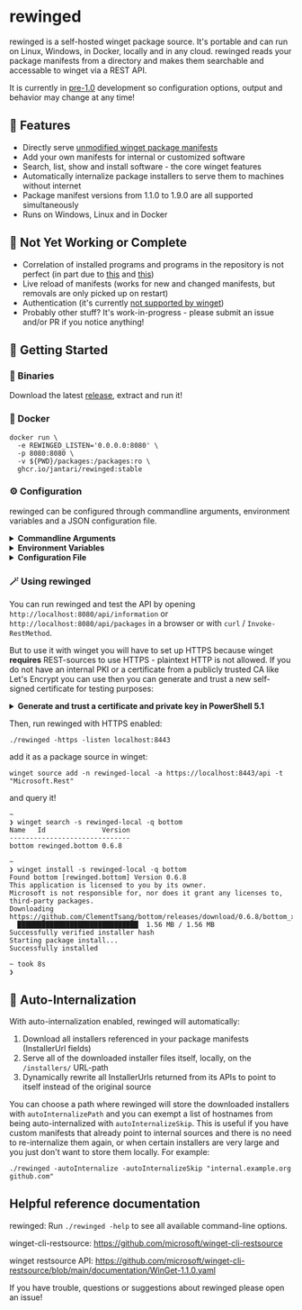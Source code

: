 # rewinged

rewinged is a self-hosted winget package source. It's portable and can run on Linux, Windows, in Docker, locally and in any cloud.
rewinged reads your package manifests from a directory and makes them searchable and accessable to winget via a REST API.

It is currently in [pre-1.0](https://semver.org/#spec-item-4) development so configuration options, output and behavior may change at any time!

## 🚀 Features

- Directly serve [unmodified winget package manifests](https://github.com/microsoft/winget-pkgs/tree/master/manifests)
- Add your own manifests for internal or customized software
- Search, list, show and install software - the core winget features
- Automatically internalize package installers to serve them to machines without internet
- Package manifest versions from 1.1.0 to 1.9.0 are all supported simultaneously
- Runs on Windows, Linux and in Docker

## 🚧 Not Yet Working or Complete

- Correlation of installed programs and programs in the repository is not perfect (in part due to [this](https://github.com/microsoft/winget-cli-restsource/issues/59) and [this](https://github.com/microsoft/winget-cli-restsource/issues/166))
- Live reload of manifests (works for new and changed manifests, but removals are only picked up on restart)
- Authentication (it's currently [not supported by winget](https://github.com/microsoft/winget-cli-restsource/issues/100))
- Probably other stuff? It's work-in-progress - please submit an issue and/or PR if you notice anything!

## 🧭 Getting Started

### 💾 Binaries

Download the latest [release](https://github.com/jantari/rewinged/releases), extract and run it!

### 🐋 Docker

```
docker run \
  -e REWINGED_LISTEN='0.0.0.0:8080' \
  -p 8080:8080 \
  -v ${PWD}/packages:/packages:ro \
  ghcr.io/jantari/rewinged:stable
```

### ⚙️ Configuration

rewinged can be configured through commandline arguments, environment variables and a JSON configuration file.

<details>
<summary><b>Commandline Arguments</b></summary>

Commandline arguments have the highest priority and take precedence over both environment variables and the configuration file.

```
  -autoInternalize
        Turn on the auto-internalization feature
  -autoInternalizePath string
        The directory where auto-internalized installers will be stored (default "./installers")
  -autoInternalizeSkip string
        List of hostnames excluded from auto-internalization (comma or space to separate)
  -configFile string
        Path to a json configuration file (optional)
  -https
        Serve encrypted HTTPS traffic directly from rewinged without the need for a proxy
  -httpsCertificateFile string
        The webserver certificate to use if HTTPS is enabled (default "./cert.pem")
  -httpsPrivateKeyFile string
        The private key file to use if HTTPS is enabled (default "./private.key")
  -listen string
        The address and port for the REST API to listen on (default "localhost:8080")
  -logLevel string
        Set log verbosity: disable, error, warn, info, debug or trace (default "info")
  -manifestPath string
        The directory to search for package manifest files (default "./packages")
  -trustedProxies string
        List of IPs from which to trust Client-IP headers (comma or space to separate)
  -version
        Print the version information and exit
```

</details>

<details>
<summary><b>Environment Variables</b></summary>

Environment variables take precedence over the configuration file, but are overridden by any commandline arguments if passed.

```
REWINGED_CONFIGFILE (string)
REWINGED_AUTOINTERNALIZE (bool)
REWINGED_AUTOINTERNALIZEPATH (string)
REWINGED_AUTOINTERNALIZESKIP (string)
REWINGED_HTTPS (bool)
REWINGED_HTTPSCERTIFICATEFILE (string)
REWINGED_HTTPSPRIVATEKEYFILE (string)
REWINGED_LISTEN (string)
REWINGED_LOGLEVEL (string)
REWINGED_MANIFESTPATH (string)
REWINGED_TRUSTEDPROXIES (string)
```

</details>

<details>
<summary><b>Configuration File</b></summary>

Use the `-configFile` argument or `REWINGED_CONFIGFILE` environment variable to enable the config file option.
rewinged will not look for any configuration file by default. Config file must be valid JSON.

```json
{
  "autoInternalize": false,
  "autoInternalizePath": "./installers",
  "autoInternalizeSkip": "",
  "https": false,
  "httpsCertificateFile": "./cert.pem",
  "httpsPrivateKeyFile": "./private.key",
  "listen": "localhost:8080",
  "logLevel": "info",
  "manifestPath": "./packages",
  "trustedProxies": ""
}
```

</details>

### 🪄 Using rewinged

You can run rewinged and test the API by opening `http://localhost:8080/api/information`
or `http://localhost:8080/api/packages` in a browser or with `curl` / `Invoke-RestMethod`.

But to use it with winget you will have to set up HTTPS because winget **requires**
REST-sources to use HTTPS - plaintext HTTP is not allowed. If you do not have an internal
PKI or a certificate from a publicly trusted CA like Let's Encrypt you can use then you
can generate and trust a new self-signed certificate for testing purposes:

<details>
<summary><b>Generate and trust a certificate and private key in PowerShell 5.1</b></summary>

```powershell
# Because we are adding a certificate to the local machine store, this has to be run in an elevated PowerShell session

$IPs = [System.Net.NetworkInformation.NetworkInterface]::GetAllNetworkInterfaces() |
    Foreach-Object GetIPProperties |
    Foreach-Object UnicastAddresses |
    Foreach-Object Address |
    Foreach-Object {
        "&IPAddress=$( [System.Net.IPAddress]::new($_.GetAddressBytes() ))"
    }

[string]$SanIPs = -join $IPs

$SelfSignedCertificateParameters = @{
    'Subject'         = 'localhost'
    'TextExtension'   = @("2.5.29.17={text}DNS=localhost${SanIPs}")
    'NotAfter'        = (Get-Date).AddYears(1)
    'FriendlyName'    = 'rewinged HTTPS'
    'KeyAlgorithm'    = 'RSA'
    'KeyExportPolicy' = 'Exportable'
}
$cert = New-SelfSignedCertificate @SelfSignedCertificateParameters

$RSAPrivateKey    = [System.Security.Cryptography.X509Certificates.RSACertificateExtensions]::GetRSAPrivateKey($cert)
$PrivateKeyBytes  = $RSAPrivateKey.Key.Export([System.Security.Cryptography.CngKeyBlobFormat]::Pkcs8PrivateBlob)
$PrivateKeyBase64 = [System.Convert]::ToBase64String($PrivateKeyBytes, [System.Base64FormattingOptions]::InsertLineBreaks)

$CertificateBase64 = [System.Convert]::ToBase64String($cert.Export('Cert'), [System.Base64FormattingOptions]::InsertLineBreaks)

Set-Content -Path private.key -Encoding Ascii -Value @"
-----BEGIN RSA PRIVATE KEY-----`r`n${PrivateKeyBase64}`r`n-----END RSA PRIVATE KEY-----
"@

Set-Content -Path cert.pem -Encoding Ascii -Value @"
-----BEGIN CERTIFICATE-----`r`n${CertificateBase64}`r`n-----END CERTIFICATE-----
"@

$store = [System.Security.Cryptography.X509Certificates.X509Store]::new('Root', 'LocalMachine')
$store.Open('ReadWrite')
$store.Add($cert)
$store.Close()

Remove-Item $cert.PSPath
```
</details>

Then, run rewinged with HTTPS enabled:

```
./rewinged -https -listen localhost:8443
```

add it as a package source in winget:

```
winget source add -n rewinged-local -a https://localhost:8443/api -t "Microsoft.Rest"
```

and query it!

```
~
❯ winget search -s rewinged-local -q bottom
Name   Id              Version
------------------------------
bottom rewinged.bottom 0.6.8

~
❯ winget install -s rewinged-local -q bottom
Found bottom [rewinged.bottom] Version 0.6.8
This application is licensed to you by its owner.
Microsoft is not responsible for, nor does it grant any licenses to, third-party packages.
Downloading https://github.com/ClementTsang/bottom/releases/download/0.6.8/bottom_x86_64_installer.msi
  ██████████████████████████████  1.56 MB / 1.56 MB
Successfully verified installer hash
Starting package install...
Successfully installed

~ took 8s
❯
```

## 🤖 Auto-Internalization

With auto-internalization enabled, rewinged will automatically:

1. Download all installers referenced in your package manifests (InstallerUrl fields)
2. Serve all of the downloaded installer files itself, locally, on the `/installers/` URL-path
3. Dynamically rewrite all InstallerUrls returned from its APIs to point to itself instead of the original source

You can choose a path where rewinged will store the downloaded installers with `autoInternalizePath`
and you can exempt a list of hostnames from being auto-internalized with `autoInternalizeSkip`.
This is useful if you have custom manifests that already point to internal sources and there is no
need to re-internalize them again, or when certain installers are very large and you just don't want
to store them locally. For example:

```
./rewinged -autoInternalize -autoInternalizeSkip "internal.example.org github.com"
```

## Helpful reference documentation

rewinged: Run `./rewinged -help` to see all available command-line options.

winget-cli-restsource: https://github.com/microsoft/winget-cli-restsource

winget restsource API: https://github.com/microsoft/winget-cli-restsource/blob/main/documentation/WinGet-1.1.0.yaml

If you have trouble, questions or suggestions about rewinged please open an issue!
